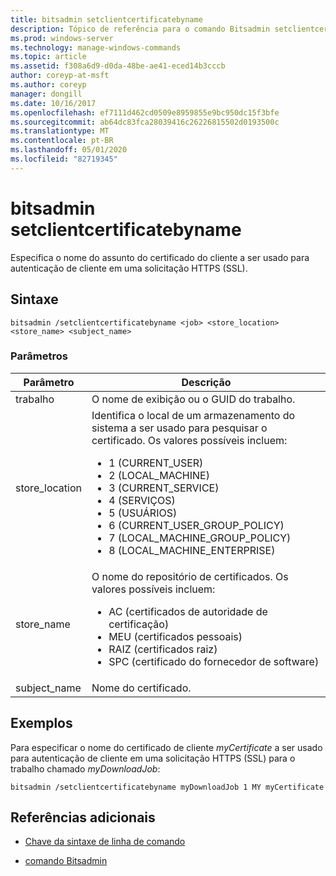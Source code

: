 ```yaml
---
title: bitsadmin setclientcertificatebyname
description: Tópico de referência para o comando Bitsadmin setclientcertificatebyname, que especifica o nome da entidade do certificado do cliente a ser usado para autenticação de cliente em uma solicitação HTTPS (SSL).
ms.prod: windows-server
ms.technology: manage-windows-commands
ms.topic: article
ms.assetid: f308a6d9-d0da-48be-ae41-eced14b3cccb
author: coreyp-at-msft
ms.author: coreyp
manager: dongill
ms.date: 10/16/2017
ms.openlocfilehash: ef7111d462cd0509e8959855e9bc950dc15f3bfe
ms.sourcegitcommit: ab64dc83fca28039416c26226815502d0193500c
ms.translationtype: MT
ms.contentlocale: pt-BR
ms.lasthandoff: 05/01/2020
ms.locfileid: "82719345"
---
```

# <a name="bitsadmin-setclientcertificatebyname"></a>bitsadmin setclientcertificatebyname

Especifica o nome do assunto do certificado do cliente a ser usado para autenticação de cliente em uma solicitação HTTPS (SSL).

## <a name="syntax"></a>Sintaxe

```
bitsadmin /setclientcertificatebyname <job> <store_location> <store_name> <subject_name>
```

### <a name="parameters"></a>Parâmetros

| Parâmetro | Descrição |
| -------------- | -------------- |
| trabalho | O nome de exibição ou o GUID do trabalho. |
| store_location | Identifica o local de um armazenamento do sistema a ser usado para pesquisar o certificado. Os valores possíveis incluem:<ul><li>1 (CURRENT_USER)</li><li>2 (LOCAL_MACHINE)</li><li>3 (CURRENT_SERVICE)</li><li>4 (SERVIÇOS)</li><li>5 (USUÁRIOS)</li><li>6 (CURRENT_USER_GROUP_POLICY)</li><li>7 (LOCAL_MACHINE_GROUP_POLICY)</li><li>8 (LOCAL_MACHINE_ENTERPRISE)</li></ul> |
| store_name | O nome do repositório de certificados. Os valores possíveis incluem:<ul><li>AC (certificados de autoridade de certificação)</li><li>MEU (certificados pessoais)</li><li>RAIZ (certificados raiz)</li><li>SPC (certificado do fornecedor de software)</li></ul> |
| subject_name | Nome do certificado. |

## <a name="examples"></a>Exemplos

Para especificar o nome do certificado de cliente *myCertificate* a ser usado para autenticação de cliente em uma solicitação HTTPS (SSL) para o trabalho chamado *myDownloadJob*:

```
bitsadmin /setclientcertificatebyname myDownloadJob 1 MY myCertificate
```

## <a name="additional-references"></a>Referências adicionais

- [Chave da sintaxe de linha de comando](command-line-syntax-key.md)

- [comando Bitsadmin](bitsadmin.md)
